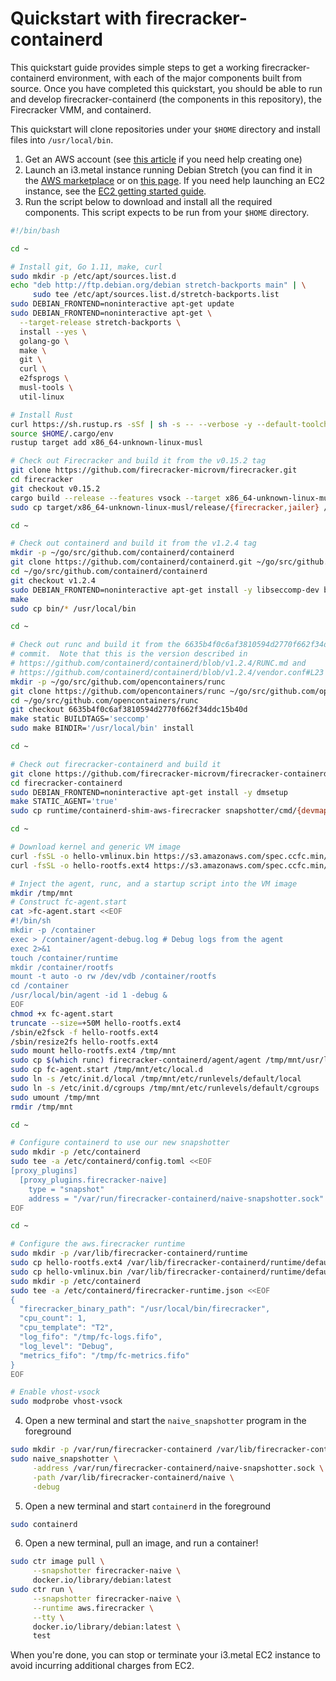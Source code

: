 # Quickstart with firecracker-containerd

This quickstart guide provides simple steps to get a working
firecracker-containerd environment, with each of the major components built from
source.  Once you have completed this quickstart, you should be able to run and
develop firecracker-containerd (the components in this repository), the
Firecracker VMM, and containerd.

This quickstart will clone repositories under your `$HOME` directory and install
files into `/usr/local/bin`.

1. Get an AWS account (see
   [this article](https://aws.amazon.com/premiumsupport/knowledge-center/create-and-activate-aws-account/)
   if you need help creating one)
2. Launch an i3.metal instance running Debian Stretch (you can find it in the
   [AWS marketplace](http://deb.li/awsmp) or on [this
   page](https://wiki.debian.org/Cloud/AmazonEC2Image/Stretch).  If you need
   help launching an EC2 instance, see the
   [EC2 getting started guide](https://docs.aws.amazon.com/AWSEC2/latest/UserGuide/EC2_GetStarted.html).
3. Run the script below to download and install all the required components.
   This script expects to be run from your `$HOME` directory.

```bash
#!/bin/bash

cd ~

# Install git, Go 1.11, make, curl
sudo mkdir -p /etc/apt/sources.list.d
echo "deb http://ftp.debian.org/debian stretch-backports main" | \
     sudo tee /etc/apt/sources.list.d/stretch-backports.list
sudo DEBIAN_FRONTEND=noninteractive apt-get update
sudo DEBIAN_FRONTEND=noninteractive apt-get \
  --target-release stretch-backports \
  install --yes \
  golang-go \
  make \
  git \
  curl \
  e2fsprogs \
  musl-tools \
  util-linux

# Install Rust
curl https://sh.rustup.rs -sSf | sh -s -- --verbose -y --default-toolchain 1.32.0
source $HOME/.cargo/env
rustup target add x86_64-unknown-linux-musl

# Check out Firecracker and build it from the v0.15.2 tag
git clone https://github.com/firecracker-microvm/firecracker.git
cd firecracker
git checkout v0.15.2
cargo build --release --features vsock --target x86_64-unknown-linux-musl
sudo cp target/x86_64-unknown-linux-musl/release/{firecracker,jailer} /usr/local/bin

cd ~

# Check out containerd and build it from the v1.2.4 tag
mkdir -p ~/go/src/github.com/containerd/containerd
git clone https://github.com/containerd/containerd.git ~/go/src/github.com/containerd/containerd
cd ~/go/src/github.com/containerd/containerd
git checkout v1.2.4
sudo DEBIAN_FRONTEND=noninteractive apt-get install -y libseccomp-dev btrfs-progs
make
sudo cp bin/* /usr/local/bin

cd ~

# Check out runc and build it from the 6635b4f0c6af3810594d2770f662f34ddc15b40d
# commit.  Note that this is the version described in
# https://github.com/containerd/containerd/blob/v1.2.4/RUNC.md and
# https://github.com/containerd/containerd/blob/v1.2.4/vendor.conf#L23
mkdir -p ~/go/src/github.com/opencontainers/runc
git clone https://github.com/opencontainers/runc ~/go/src/github.com/opencontainers/runc
cd ~/go/src/github.com/opencontainers/runc
git checkout 6635b4f0c6af3810594d2770f662f34ddc15b40d
make static BUILDTAGS='seccomp'
sudo make BINDIR='/usr/local/bin' install

cd ~

# Check out firecracker-containerd and build it
git clone https://github.com/firecracker-microvm/firecracker-containerd.git
cd firecracker-containerd
sudo DEBIAN_FRONTEND=noninteractive apt-get install -y dmsetup
make STATIC_AGENT='true'
sudo cp runtime/containerd-shim-aws-firecracker snapshotter/cmd/{devmapper/devmapper_snapshotter,naive/naive_snapshotter} /usr/local/bin

cd ~

# Download kernel and generic VM image
curl -fsSL -o hello-vmlinux.bin https://s3.amazonaws.com/spec.ccfc.min/img/hello/kernel/hello-vmlinux.bin
curl -fsSL -o hello-rootfs.ext4 https://s3.amazonaws.com/spec.ccfc.min/img/hello/fsfiles/hello-rootfs.ext4

# Inject the agent, runc, and a startup script into the VM image
mkdir /tmp/mnt
# Construct fc-agent.start
cat >fc-agent.start <<EOF
#!/bin/sh
mkdir -p /container
exec > /container/agent-debug.log # Debug logs from the agent
exec 2>&1
touch /container/runtime
mkdir /container/rootfs
mount -t auto -o rw /dev/vdb /container/rootfs
cd /container
/usr/local/bin/agent -id 1 -debug &
EOF
chmod +x fc-agent.start
truncate --size=+50M hello-rootfs.ext4
/sbin/e2fsck -f hello-rootfs.ext4
/sbin/resize2fs hello-rootfs.ext4
sudo mount hello-rootfs.ext4 /tmp/mnt
sudo cp $(which runc) firecracker-containerd/agent/agent /tmp/mnt/usr/local/bin
sudo cp fc-agent.start /tmp/mnt/etc/local.d
sudo ln -s /etc/init.d/local /tmp/mnt/etc/runlevels/default/local
sudo ln -s /etc/init.d/cgroups /tmp/mnt/etc/runlevels/default/cgroups
sudo umount /tmp/mnt
rmdir /tmp/mnt

cd ~

# Configure containerd to use our new snapshotter
sudo mkdir -p /etc/containerd
sudo tee -a /etc/containerd/config.toml <<EOF
[proxy_plugins]
  [proxy_plugins.firecracker-naive]
    type = "snapshot"
    address = "/var/run/firecracker-containerd/naive-snapshotter.sock"
EOF

cd ~

# Configure the aws.firecracker runtime
sudo mkdir -p /var/lib/firecracker-containerd/runtime
sudo cp hello-rootfs.ext4 /var/lib/firecracker-containerd/runtime/default-rootfs.img
sudo cp hello-vmlinux.bin /var/lib/firecracker-containerd/runtime/default-vmlinux.bin
sudo mkdir -p /etc/containerd
sudo tee -a /etc/containerd/firecracker-runtime.json <<EOF
{
  "firecracker_binary_path": "/usr/local/bin/firecracker",
  "cpu_count": 1,
  "cpu_template": "T2",
  "log_fifo": "/tmp/fc-logs.fifo",
  "log_level": "Debug",
  "metrics_fifo": "/tmp/fc-metrics.fifo"
}
EOF

# Enable vhost-vsock
sudo modprobe vhost-vsock
```

4. Open a new terminal and start the `naive_snapshotter` program in the
   foreground

```bash
sudo mkdir -p /var/run/firecracker-containerd /var/lib/firecracker-containerd/naive
sudo naive_snapshotter \
     -address /var/run/firecracker-containerd/naive-snapshotter.sock \
     -path /var/lib/firecracker-containerd/naive \
     -debug
```

5. Open a new terminal and start `containerd` in the foreground

```bash
sudo containerd
```

6. Open a new terminal, pull an image, and run a container!

```bash
sudo ctr image pull \
     --snapshotter firecracker-naive \
     docker.io/library/debian:latest
sudo ctr run \
     --snapshotter firecracker-naive \
     --runtime aws.firecracker \
     --tty \
     docker.io/library/debian:latest \
     test
```

When you're done, you can stop or terminate your i3.metal EC2 instance to avoid
incurring additional charges from EC2.
